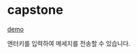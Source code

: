 # capstone

[demo](https://web-diary3d-client-juzsiiiivq-an.a.run.app/)

엔터키를 입력하여 메세지를 전송할 수 있습니다.
